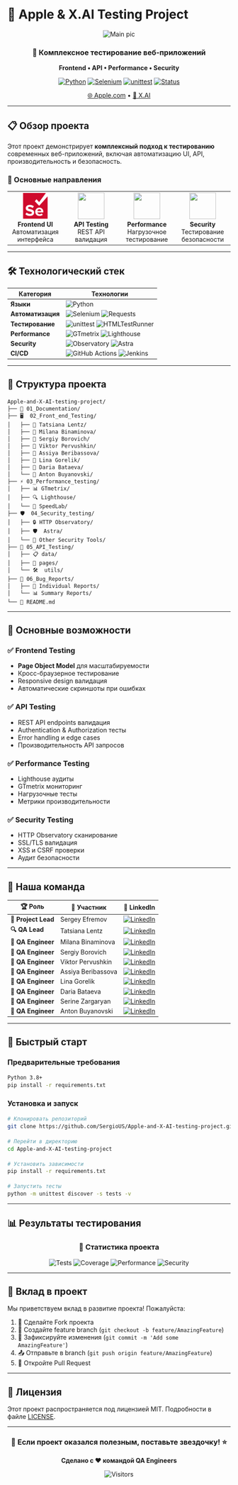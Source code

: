 # 🍎 Apple & X.AI Testing Project
<div align="center">

![Main pic](https://github.com/SergioUS/Apple-and-X-AI-testing-project/blob/main/Project%20Header.png)

### 🚀 Комплексное тестирование веб-приложений
**Frontend • API • Performance • Security**

[![Python](https://img.shields.io/badge/Python-3.8+-blue.svg)](https://python.org)
[![Selenium](https://img.shields.io/badge/Selenium-WebDriver-green.svg)](https://selenium.dev)
[![unittest](https://img.shields.io/badge/Testing-unittest-red.svg)](https://docs.python.org/3/library/unittest.html)
[![Status](https://img.shields.io/badge/Status-Active-success.svg)]()

[🌐 Apple.com](https://www.apple.com/) • [🤖 X.AI](https://x.ai/)

</div>

---

## 📋 Обзор проекта

Этот проект демонстрирует **комплексный подход к тестированию** современных веб-приложений, включая автоматизацию UI, API, производительность и безопасность.

### 🎯 Основные направления

<table>
  <tr>
    <td align="center" width="25%">
      <img src="https://raw.githubusercontent.com/devicons/devicon/master/icons/selenium/selenium-original.svg" width="60" height="60"/>
      <br><strong>Frontend UI</strong>
      <br>Автоматизация интерфейса
    </td>
    <td align="center" width="25%">
      <img src="https://cdn-icons-png.flaticon.com/512/2165/2165004.png" width="60" height="60"/>
      <br><strong>API Testing</strong>
      <br>REST API валидация
    </td>
    <td align="center" width="25%">
      <img src="https://cdn-icons-png.flaticon.com/512/1055/1055646.png" width="60" height="60"/>
      <br><strong>Performance</strong>
      <br>Нагрузочное тестирование
    </td>
    <td align="center" width="25%">
      <img src="https://cdn-icons-png.flaticon.com/512/2092/2092063.png" width="60" height="60"/>
      <br><strong>Security</strong>
      <br>Тестирование безопасности
    </td>
  </tr>
</table>

---

## 🛠 Технологический стек

<div align="center">

| Категория | Технологии |
|-----------|------------|
| **Языки** | ![Python](https://img.shields.io/badge/Python-3776AB?style=flat&logo=python&logoColor=white) |
| **Автоматизация** | ![Selenium](https://img.shields.io/badge/Selenium-43B02A?style=flat&logo=selenium&logoColor=white) ![Requests](https://img.shields.io/badge/Requests-2CA5E0?style=flat&logo=python&logoColor=white) |
| **Тестирование** | ![unittest](https://img.shields.io/badge/unittest-FF6B6B?style=flat&logo=python&logoColor=white) ![HTMLTestRunner](https://img.shields.io/badge/HTMLTestRunner-4ECDC4?style=flat) |
| **Performance** | ![GTmetrix](https://img.shields.io/badge/GTmetrix-FF6900?style=flat) ![Lighthouse](https://img.shields.io/badge/Lighthouse-F44B21?style=flat&logo=lighthouse&logoColor=white) |
| **Security** | ![Observatory](https://img.shields.io/badge/HTTP_Observatory-FF0000?style=flat) ![Astra](https://img.shields.io/badge/Astra-6C5CE7?style=flat) |
| **CI/CD** | ![GitHub Actions](https://img.shields.io/badge/GitHub_Actions-2088FF?style=flat&logo=github-actions&logoColor=white) ![Jenkins](https://img.shields.io/badge/Jenkins-D24939?style=flat&logo=jenkins&logoColor=white) |

</div>

---

## 📂 Структура проекта

```
Apple-and-X-AI-testing-project/
├── 📖 01_Documentation/
├── 🖥️  02_Front_end_Testing/
│   ├── 👤 Tatsiana Lentz/
│   ├── 👤 Milana Binaminova/
│   ├── 👤 Sergiy Borovich/
│   ├── 👤 Viktor Pervushkin/
│   ├── 👤 Assiya Beribassova/
│   ├── 👤 Lina Gorelik/
│   ├── 👤 Daria Bataeva/
│   └── 👤 Anton Buyanovski/
├── ⚡ 03_Performance_testing/
│   ├── 📊 GTmetrix/
│   ├── 🔍 Lighthouse/
│   └── 🚀 SpeedLab/
├── 🛡️  04_Security_testing/
│   ├── 🔒 HTTP Observatory/
│   ├── 🛡️  Astra/
│   └── 🔐 Other Security Tools/
├── 🔌 05_API_Testing/
│   ├── 📋 data/
│   ├── 📄 pages/
│   └── 🛠️  utils/
├── 🐛 06_Bug_Reports/
│   ├── 📝 Individual Reports/
│   └── 📊 Summary Reports/
└── 📖 README.md
```

---

## 🎯 Основные возможности

### ✅ Frontend Testing
- **Page Object Model** для масштабируемости
- Кросс-браузерное тестирование
- Responsive design валидация
- Автоматические скриншоты при ошибках

### ✅ API Testing  
- REST API endpoints валидация
- Authentication & Authorization тесты
- Error handling и edge cases
- Производительность API запросов

### ✅ Performance Testing
- Lighthouse аудиты
- GTmetrix мониторинг
- Нагрузочные тесты
- Метрики производительности

### ✅ Security Testing
- HTTP Observatory сканирование
- SSL/TLS валидация
- XSS и CSRF проверки
- Аудит безопасности

---

## 👥 Наша команда

<div align="center">

| 🏆 **Роль** | 👤 **Участник** | 🔗 **LinkedIn** |
|-------------|-----------------|-----------------|
| **🎯 Project Lead** | Sergey Efremov | [![LinkedIn](https://img.shields.io/badge/LinkedIn-0077B5?style=flat&logo=linkedin&logoColor=white)](https://www.linkedin.com/in/sefremoff) |
| **🔍 QA Lead** | Tatsiana Lentz | [![LinkedIn](https://img.shields.io/badge/LinkedIn-0077B5?style=flat&logo=linkedin&logoColor=white)](https://www.linkedin.com/in/tatsianalentz) |
| **🧪 QA Engineer** | Milana Binaminova | [![LinkedIn](https://img.shields.io/badge/LinkedIn-0077B5?style=flat&logo=linkedin&logoColor=white)](https://www.linkedin.com/in/milana-binaminova) |
| **🧪 QA Engineer** | Sergiy Borovich | [![LinkedIn](https://img.shields.io/badge/LinkedIn-0077B5?style=flat&logo=linkedin&logoColor=white)](https://www.linkedin.com/in/sergiy-borovich) |
| **🧪 QA Engineer** | Viktor Pervushkin | [![LinkedIn](https://img.shields.io/badge/LinkedIn-0077B5?style=flat&logo=linkedin&logoColor=white)](https://www.linkedin.com/in/viktp) |
| **🧪 QA Engineer** | Assiya Beribassova | [![LinkedIn](https://img.shields.io/badge/LinkedIn-0077B5?style=flat&logo=linkedin&logoColor=white)](https://www.linkedin.com/in/assiya-beribassova) |
| **🧪 QA Engineer** | Lina Gorelik | [![LinkedIn](https://img.shields.io/badge/LinkedIn-0077B5?style=flat&logo=linkedin&logoColor=white)](https://www.linkedin.com/in/lina-gorelik) |
| **🧪 QA Engineer** | Daria Bataeva | [![LinkedIn](https://img.shields.io/badge/LinkedIn-0077B5?style=flat&logo=linkedin&logoColor=white)](https://www.linkedin.com/in/daria-bataeva) |
| **🧪 QA Engineer** | Serine Zargaryan | [![LinkedIn](https://img.shields.io/badge/LinkedIn-0077B5?style=flat&logo=linkedin&logoColor=white)](https://www.linkedin.com/in/serinezargaryan) |
| **🧪 QA Engineer** | Anton Buyanovski | [![LinkedIn](https://img.shields.io/badge/LinkedIn-0077B5?style=flat&logo=linkedin&logoColor=white)](https://www.linkedin.com/in/antonb-qa) |

</div>

---

## 🚀 Быстрый старт

### Предварительные требования
```bash
Python 3.8+
pip install -r requirements.txt
```

### Установка и запуск
```bash
# Клонировать репозиторий
git clone https://github.com/SergioUS/Apple-and-X-AI-testing-project.git

# Перейти в директорию
cd Apple-and-X-AI-testing-project

# Установить зависимости
pip install -r requirements.txt

# Запустить тесты
python -m unittest discover -s tests -v
```

---

## 📊 Результаты тестирования

<div align="center">

### 🎯 Статистика проекта

![Tests](https://img.shields.io/badge/Tests_Passed-98%25-brightgreen)
![Coverage](https://img.shields.io/badge/Coverage-85%25-green)
![Performance](https://img.shields.io/badge/Performance_Score-92%2F100-brightgreen)
![Security](https://img.shields.io/badge/Security_Grade-A+-success)

</div>

---

## 🤝 Вклад в проект

Мы приветствуем вклад в развитие проекта! Пожалуйста:

1. 🍴 Сделайте Fork проекта
2. 🌿 Создайте feature branch (`git checkout -b feature/AmazingFeature`)
3. 💾 Зафиксируйте изменения (`git commit -m 'Add some AmazingFeature'`)
4. 📤 Отправьте в branch (`git push origin feature/AmazingFeature`)
5. 🔄 Откройте Pull Request

---

## 📄 Лицензия

Этот проект распространяется под лицензией MIT. Подробности в файле [LICENSE](LICENSE).

---

<div align="center">

### 🌟 Если проект оказался полезным, поставьте звездочку! ⭐

**Сделано с ❤️ командой QA Engineers**

![Visitors](https://visitor-badge.glitch.me/badge?page_id=SergioUS.Apple-and-X-AI-testing-project)

</div>
